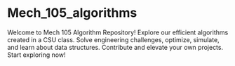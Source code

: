 # Mech_105_algorithms
Welcome to Mech 105 Algorithm Repository! Explore our efficient algorithms created in a CSU class. Solve engineering challenges, optimize, simulate, and learn about data structures. Contribute and elevate your own projects. Start exploring now!
